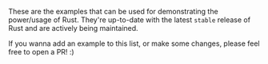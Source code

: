These are the examples that can be used for demonstrating the power/usage of Rust. They're up-to-date with the latest `stable` release of Rust and are actively being maintained.

If you wanna add an example to this list, or make some changes, please feel free to open a PR! :)
